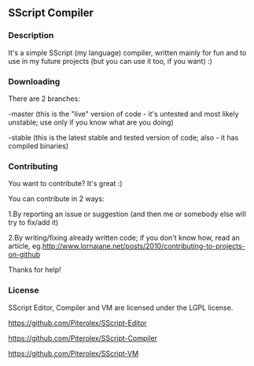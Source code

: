 SScript Compiler
----------------

### Description
It's a simple SScript (my language) compiler, written mainly for fun and to use in my future projects (but you can use it too, if you want) :)

### Downloading
There are 2 branches:

-master (this is the "live" version of code - it's untested and most likely unstable; use only if you know what are you doing)

-stable (this is the latest stable and tested version of code; also - it has compiled binaries)

### Contributing
You want to contribute? It's great :)


You can contribute in 2 ways:

1.By reporting an issue or suggestion (and then me or somebody else will try to fix/add it)

2.By writing/fixing already written code; if you don't know how, read an article, eg.http://www.lornajane.net/posts/2010/contributing-to-projects-on-github


Thanks for help!

### License
SScript Editor, Compiler and VM are licensed under the LGPL license.

https://github.com/Piterolex/SScript-Editor

https://github.com/Piterolex/SScript-Compiler

https://github.com/Piterolex/SScript-VM